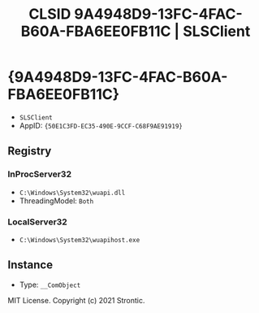 ﻿---
title: "CLSID 9A4948D9-13FC-4FAC-B60A-FBA6EE0FB11C | SLSClient"
excerpt: What is COM-Object CLSID 9A4948D9-13FC-4FAC-B60A-FBA6EE0FB11C?
---

# {9A4948D9-13FC-4FAC-B60A-FBA6EE0FB11C}

* `SLSClient`
* AppID: `{50E1C3FD-EC35-490E-9CCF-C68F9AE91919}`

## Registry


### InProcServer32

* `C:\Windows\System32\wuapi.dll`
* ThreadingModel: `Both`

### LocalServer32

* `C:\Windows\System32\wuapihost.exe`

## Instance

* Type: `__ComObject`

MIT License. Copyright (c) 2021 Strontic.


